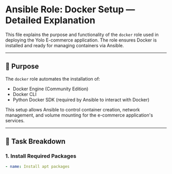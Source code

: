 # Ansible Role: Docker Setup — Detailed Explanation

This file explains the purpose and functionality of the `docker` role used in deploying the Yolo E-commerce application. The role ensures Docker is installed and ready for managing containers via Ansible.

---

## 🎯 Purpose

The `docker` role automates the installation of:

- Docker Engine (Community Edition)
- Docker CLI
- Python Docker SDK (required by Ansible to interact with Docker)

This setup allows Ansible to control container creation, network management, and volume mounting for the e-commerce application's services.

---

## 🧩 Task Breakdown

### 1. **Install Required Packages**
```yaml
- name: Install apt packages
